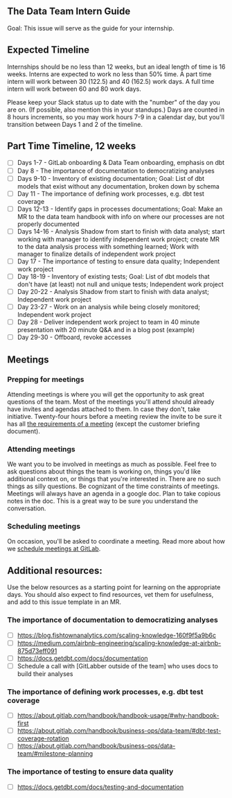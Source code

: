 ## The Data Team Intern Guide

Goal: This issue will serve as the guide for your internship.

## Expected Timeline
Internships should be no less than 12 weeks, but an ideal length of time is 16 weeks. Interns are expected to work no less than 50% time. A part time intern will work between 30 (122.5) and 40 (162.5) work days. A full time intern will work between 60 and 80 work days.

Please keep your Slack status up to date with the "number" of the day you are on. (If possible, also mention this in your standups.) Days are counted in 8 hours increments, so you may work hours 7-9 in a calendar day, but you'll transition between Days 1 and 2 of the timeline.

## Part Time Timeline, 12 weeks
- [ ] Days 1-7 - GitLab onboarding & Data Team onboarding, emphasis on dbt
- [ ] Day 8 - The importance of documentation to democratizing analyses
- [ ] Days 9-10 - Inventory of existing documentation; Goal: List of dbt models that exist without any documentation, broken down by schema
- [ ] Day 11 - The importance of defining work processes, e.g. dbt test coverage
- [ ] Days 12-13 - Identify gaps in processes documentations; Goal: Make an MR to the data team handbook with info on where our processes are not properly documented
- [ ] Days 14-16 - Analysis Shadow from start to finish with data analyst; start working with manager to identify independent work project; create MR to the data analysis process with something learned; Work with manager to finalize details of independent work project
- [ ] Day 17 - The importance of testing to ensure data quality; Independent work project
- [ ] Day 18-19 - Inventory of existing tests; Goal: List of dbt models that don't have (at least) not null and unique tests; Independent work project
- [ ] Day 20-22 - Analysis Shadow from start to finish with data analyst; Independent work project
- [ ] Day 23-27 - Work on an analysis while being closely monitored; Independent work project
- [ ] Day 28 - Deliver independent work project to team in 40 minute presentation with 20 minute Q&A and in a blog post (example)
- [ ] Day 29-30 - Offboard, revoke accesses

## Meetings
### Prepping for meetings
Attending meetings is where you will get the opportunity to ask great questions of the team.
Most of the meetings you'll attend should already have invites and agendas attached to them. In case they don't, take initiative. Twenty-four hours before a meeting review the invite to be sure it has all [the requirements of a meeting](https://docs.google.com/document/d/1qj4MRlIXXGs4Jni0ITYp1uaHDQr53IvOqmpN-47RD-k/edit#heading=h.954v91mukl7r) (except the customer briefing document).

### Attending meetings
We want you to be involved in meetings as much as possible. Feel free to ask questions about things the team is working on, things you'd like additional context on, or things that you're interested in. There are no such things as silly questions. Be cognizant of the time constraints of meetings.
Meetings will always have an agenda in a google doc. Plan to take copious notes in the doc. This is a great way to be sure you understand the conversation.

### Scheduling meetings
On occasion, you'll be asked to coordinate a meeting. Read more about how we [schedule meetings at GitLab](https://about.gitlab.com/handbook/communication/#scheduling-meetings).

## Additional resources:
Use the below resources as a starting point for learning on the appropriate days. You should also expect to find resources, vet them for usefulness, and add to this issue template in an MR. 

### The importance of documentation to democratizing analyses
* [ ]  https://blog.fishtownanalytics.com/scaling-knowledge-160f9f5a9b6c
* [ ]  https://medium.com/airbnb-engineering/scaling-knowledge-at-airbnb-875d73eff091
* [ ]  https://docs.getdbt.com/docs/documentation
* [ ]  Schedule a call with [GitLabber outside of the team] who uses docs to build their analyses
### The importance of defining work processes, e.g. dbt test coverage
* [ ] https://about.gitlab.com/handbook/handbook-usage/#why-handbook-first
* [ ] https://about.gitlab.com/handbook/business-ops/data-team/#dbt-test-coverage-rotation
* [ ] https://about.gitlab.com/handbook/business-ops/data-team/#milestone-planning
### The importance of testing to ensure data quality
* [ ]  https://docs.getdbt.com/docs/testing-and-documentation
